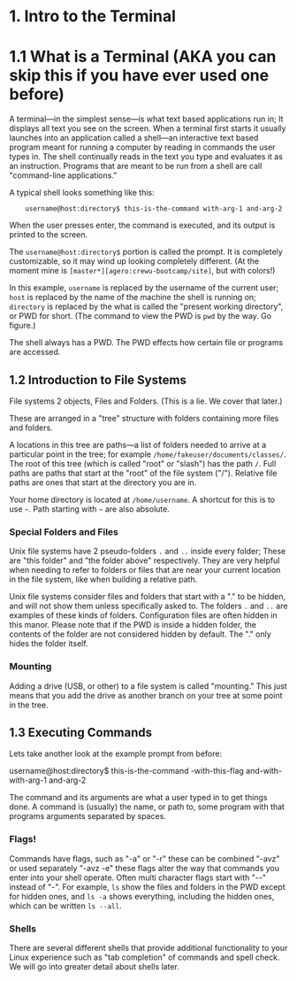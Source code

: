 # 1. Intro to the Terminal

# 1.1 What is a Terminal (AKA you can skip this if you have ever used one before)

A terminal&mdash;in the simplest sense&mdash;is what text based applications run in;
It displays all text you see on the screen.
When a terminal first starts it usually launches into an application called a shell&mdash;an interactive text based program meant for running a computer by reading in commands the user types in. 
The shell continually reads in the text you type and evaluates it as an instruction.
Programs that are meant to be run from a shell are call "command-line applications."

A typical shell looks something like this:

        username@host:directory$ this-is-the-command with-arg-1 and-arg-2

When the user presses enter, the command is executed, and its output is printed to the screen.

The `username@host:directory$` portion is called the prompt. It is completely customizable, so it may wind up looking completely different. (At the moment mine is `[master*][agero:crewu-bootcamp/site]`, but with colors!)

In this example, `username` is replaced by the username of the current user; `host` is replaced by the name of the machine the shell is running on; `directory` is replaced by the what is called the "present working directory", or PWD for short. (The command to view the PWD is `pwd` by the way. Go figure.)

The shell always has a PWD. The PWD effects how certain file or programs are accessed.

## 1.2 Introduction to File Systems

File systems 2 objects, Files and Folders. (This is a lie. We cover that later.)

These are arranged in a "tree" structure with folders containing more files and
folders.

A locations in this tree are paths&mdash;a list of folders needed to arrive at a particular point in
the tree; for example `/home/fakeuser/documents/classes/`. The root of this tree (which is called "root" or "slash") has the path `/`. Full paths are paths that start at the "root" of the file system ("/").
Relative file paths are ones that start at the directory you are in.

Your home directory is located at `/home/username`. A shortcut for this is to use
`~`. Path starting with `~` are also absolute.

### Special Folders and Files
Unix file systems have 2 pseudo-folders `.` and `..` inside every folder; These are
"this folder" and "the folder above" respectively. They are very helpful when
needing to refer to folders or files that are near your current location in
the file system, like when building a relative path.

Unix file systems consider files and folders that start with a "." to be hidden, and will not show them unless specifically asked to. The folders `.` and `..` are examples of these kinds of folders. Configuration files are often hidden in this manor. Please note that if the PWD is inside a hidden folder, the contents of the folder are not considered hidden by default. The "." only hides the folder itself.

### Mounting

Adding a drive (USB, or other) to a file system is called "mounting." This just
means that you add the drive as another branch on your tree at some point in
the tree.

## 1.3 Executing Commands

Lets take another look at the example prompt from before:

  username@host:directory$ this-is-the-command -with-this-flag and-with-with-arg-1 and-arg-2

The command and its arguments are what a user typed in to get things done. A command is (usually) the name, or path to, some program with that programs arguments separated by spaces.

### Flags!

Commands have flags, such as "-a" or "-r" these can be combined "-avz" or used
separately "-avz -e" these flags alter the way that commands you enter into
your shell operate. Often multi character flags start with "--" instead of "-". 
For example, `ls` show the files and folders in the PWD except for hidden ones, and `ls -a` shows everything, including the hidden ones, which can be written `ls --all`.

### Shells

There are several different shells that provide additional functionality to
your Linux experience such as "tab completion" of commands and spell check. We
will go into greater detail about shells later.
